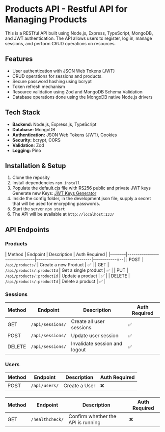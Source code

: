 # Products API - Restful API for Managing Products
This is a RESTful API built using Node.js, Express, TypeScript, MongoDB, and JWT authentication. The API allows users to register, log in, manage sessions, and perform CRUD operations on resources.

## Features

- User authentication with JSON Web Tokens (JWT)
- CRUD operations for sessions and products.
- Secure password hashing using bcrypt
- Token refresh mechanism
- Resource validation using Zod and MongoDB Schema Validation
- Database operations done using the MongoDB native Node.js drivers


## Tech Stack

- **Backend:** Node.js, Express.js, TypeScript
- **Database:** MongoDB
- **Authentication:** JSON Web Tokens (JWT), Cookies
- **Security:** bcrypt, CORS
- **Validation:** Zod
- **Logging:** Pino

## Installation & Setup
1. Clone the reposity
2. Install dependencies `npm install`
3. Populate the default.cjs file with RS256 public and private JWT keys
   Generate new Keys: [JWT Keys Generator](https://travistidwell.com/jsencrypt/demo/)
4. Inside the config folder, in the development.json file, supply a secret that will be used for encrypting passwords. 
5. Start the server `npm start`
6. The API will be available at `http://localhost:1337`

## API Endpoints
### Products
| Method | Endpoint                      | Description                | Auth Required |
|--------|-------------------------------|----------------------------|------------=--|
| POST   | `/api/products/`              | Create a new Product       | ✅ |
| GET    | `/api/products/:productId`    | Get a single product       | ✅ |
| PUT    | `/api/products/:productId`    | Update a product           | ✅ |
| DELETE | `/api/products/:productId`    | Delete a product           | ✅ |

### Sessions
| Method | Endpoint             | Description                    | Auth Required |
|--------|----------------------|--------------------------------|---------------|
| GET    | `/api/sessions/`     | Create all user sessions       | ✅ |
| POST   | `/api/sessions/`     | Update user session            | ✅ |
| DELETE | `/api/sessions/`     | Invalidate session and logout  | ✅ |

### Users
| Method | Endpoint          | Description                    | Auth Required |
|--------|-------------------|--------------------------------|---------------|
| POST   | `/api/users/`     | Create a User                  | ❌ |

### 
| Method | Endpoint          | Description                        | Auth Required |
|--------|-------------------|------------------------------------|---------------|
| GET   | `/healthcheck/`    | Confirm whether the API is running | ❌ |
